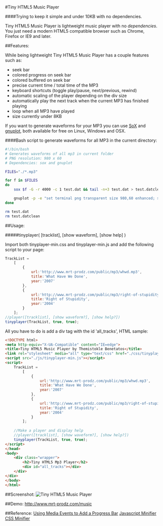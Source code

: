 #Tiny HTML5 Music Player
 
####Trying to keep it simple and under 10KB with no dependencies.

Tiny HTML5 Music Player is lightweight music player with no *dependencies*. You just need a modern HTML5 compatible browser such as Chrome, Firefox or IE9 and later.

##Features:

While being lightweight Tiny HTML5 Music Player has a couple features such as:

* seek bar
* colored progress on seek bar
* colored buffered on seek bar
* precise current time / total time of the MP3
* keyboard shortcuts (toggle play/pause, next/previous, rewind)
* automatic scaling of the player depending on the div size
* automatically play the next track when the current MP3 has finished playing
* loop when all MP3 have played
* size currently under 8KB

If you want to generate waveforms for your MP3 you can use [SoX](http://sox.sourceforge.net/) and [gnuplot](http://www.gnuplot.info/), both available for free on Linux, Windows and OSX.

####Bash script to generate waveforms for all MP3 in the current directory:
```Bash
#!/bin/bash
# Generates waveforms of all mp3 in current folder
# PNG resolution: 980 x 60
# Dependencies: sox and gnuplot

FILES="./*.mp3"

for f in $FILES
do
	sox $f -G -r 4000 -c 1 test.dat && tail -n+3 test.dat > test.datclean

	gnuplot -p -e "set terminal png transparent size 980,60 enhanced; set yr [-1:1]; unset key; unset tics; unset border; set lmargin 0; set rmargin 0; set tmargin 0; set bmargin 0; set output '$f.png'; plot 'test.datclean' using 1:2 every 50 with lines lc rgbcolor '#000000'"
done

rm test.dat
rm test.datclean
```

##Usage:

#####tinyplayer( [tracklist], [show waveform], [show help] )

Import both tinyplayer-min.css and tinyplayer-min.js and add the following script to your page:

```JavaScript
TrackList = 
	[
		{
			url:'http://www.mrt-prodz.com/public/mp3/whwd.mp3',
			title:'What Have We Done',
			year:'2007'
		},
		{
			url:'http://www.mrt-prodz.com/public/mp3/right-of-stupidity.mp3',
			title:'Right of Stupidity',
			year:'2004'
		}
	];
//player([tracklist], [show waveform?], [show help?])
tinyplayer(TrackList, true, true);
```

All you have to do is add a div tag with the id 'all_tracks', HTML sample:
```HTML
<!DOCTYPE html>
<meta http-equiv="X-UA-Compatible" content="IE=edge">
<title>Tiny HTML5 Music Player by Themistokle Benetatos</title>
<link rel="stylesheet" media="all" type="text/css" href="./css/tinyplayer-min.css">
<script src="./js/tinyplayer-min.js"></script>
<script>
	TrackList = 
		[
			{
				url:'http://www.mrt-prodz.com/public/mp3/whwd.mp3',
				title:'What Have We Done',
				year:'2007'
			},
			{
				url:'http://www.mrt-prodz.com/public/mp3/right-of-stupidity.mp3',
				title:'Right of Stupidity',
				year:'2004'
			}
		];
		
	//Make a player and display help
	//player([tracklist], [show waveform?], [show help?])
	tinyplayer(TrackList, true, true);
</script>
</head>
<body>
	<div class="wrapper">
		<h2>Tiny HTML5 Mp3 Player</h2>
		<div id="all_tracks"></div>
	</div>
</div>
</body>
</html>
```

##Screenshot:
![Tiny HTML5 Music Player](https://raw.githubusercontent.com/mrt-prodz/Tiny-HTML5-Music-Player/master/screenshot.jpg)

##Demo:
http://www.mrt-prodz.com/music

##Reference:
[Using Media Events to Add a Progress Bar](http://msdn.microsoft.com/en-us/library/ie/gg589528(v=vs.85).aspx)
[Javascript Minifier](http://javascript-minifier.com/)
[CSS Minifier](http://cssminifier.com/)

